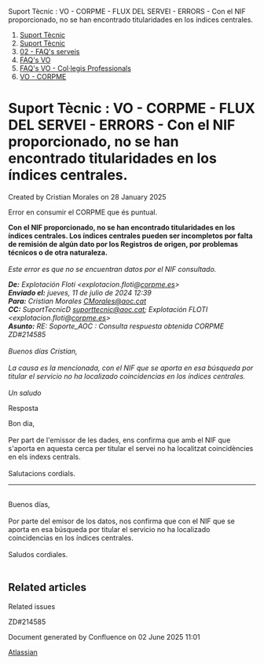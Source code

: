 Suport Tècnic : VO - CORPME - FLUX DEL SERVEI - ERRORS - Con el NIF proporcionado, no se han encontrado titularidades en los índices centrales.  

1.  [Suport Tècnic](index.md)
2.  [Suport Tècnic](13893782.md)
3.  [02 - FAQ's serveis](26313393.md)
4.  [FAQ's VO](28705575.md)
5.  [FAQ's VO - Col·legis Professionals](28705581.md)
6.  [VO - CORPME](VO---CORPME_36340973.md)

Suport Tècnic : VO - CORPME - FLUX DEL SERVEI - ERRORS - Con el NIF proporcionado, no se han encontrado titularidades en los índices centrales.
===============================================================================================================================================

Created by Cristian Morales on 28 January 2025

Error en consumir el CORPME que és puntual.

  

**Con el NIF proporcionado, no se han encontrado titularidades en los índices centrales. Los índices centrales pueden ser incompletos por falta de remisión de algún dato por los Registros de origen, por problemas técnicos o de otra naturaleza.**  
   
_Este error es que no se encuentran datos por el NIF consultado._

  

_**De:** Explotación Floti <explotacion.floti@[corpme.es](http://corpme.es)\>   
**Enviado el:** jueves, 11 de julio de 2024 12:39  
**Para:** Cristian Morales <CMorales@aoc.cat>  
**CC:** SuportTecnicD <suporttecnic@aoc.cat>; Explotación FLOTI <explotacion.floti@[corpme.es](http://corpme.es)\>  
**Asunto:** RE: Soporte\_AOC : Consulta respuesta obtenida CORPME ZD#214585  
   
Buenos días Cristian,  
   
La causa es la mencionada, con el NIF que se aporta en esa búsqueda por titular el servicio no ha localizado coincidencias en los índices centrales.  
   
Un saludo_

Resposta

Bon dia,  
   
Per part de l'emissor de les dades, ens confirma que amb el NIF que s'aporta en aquesta cerca per titular el servei no ha localitzat coincidències en els índexs centrals.  
   
Salutacions cordials.

* * *

   
Buenos días,  
   
Por parte del emisor de los datos, nos confirma que con el NIF que se aporta en esa búsqueda por titular el servicio no ha localizado coincidencias en los índices centrales.  
   
Saludos cordiales.  
 

Related articles
----------------

  

Related issues

ZD#214585

Document generated by Confluence on 02 June 2025 11:01

[Atlassian](http://www.atlassian.com/)